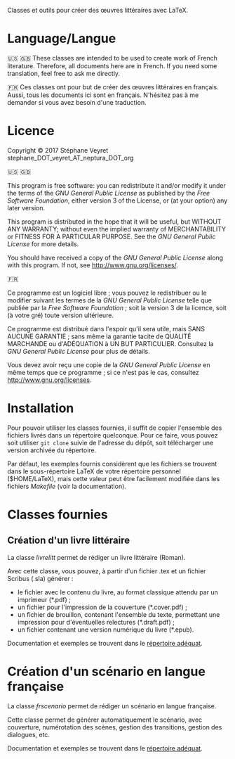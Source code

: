 Classes et outils pour créer des œuvres littéraires avec LaTeX.

# Language/Langue

:us: :gb: These classes are intended to be used to create work of French literature. Therefore, all documents here are in French. If you need some translation, feel free to ask me directly.

:fr: Ces classes ont pour but de créer des œuvres littéraires en français. Aussi, tous les documents ici sont en français. N'hésitez pas à me demander si vous avez besoin d'une traduction.

# Licence

Copyright © 2017 Stéphane Veyret stephane_DOT_veyret_AT_neptura_DOT_org

:us: :gb:

This program is free software: you can redistribute it and/or modify it under the terms of the _GNU General Public License_ as published by the _Free Software Foundation_, either version 3 of the License, or (at your option) any later version.

This program is distributed in the hope that it will be useful, but WITHOUT ANY WARRANTY; without even the implied warranty of MERCHANTABILITY or FITNESS FOR A PARTICULAR PURPOSE. See the _GNU General Public License_ for more details.

You should have received a copy of the _GNU General Public License_ along with this program. If not, see http://www.gnu.org/licenses/.

:fr:

Ce programme est un logiciel libre ; vous pouvez le redistribuer ou le modifier suivant les termes de la _GNU General Public License_ telle que publiée par la _Free Software Foundation_ ; soit la version 3 de la licence, soit (à votre gré) toute version ultérieure.

Ce programme est distribué dans l'espoir qu'il sera utile, mais SANS AUCUNE GARANTIE ; sans même la garantie tacite de QUALITÉ MARCHANDE ou d'ADÉQUATION à UN BUT PARTICULIER. Consultez la _GNU General Public License_ pour plus de détails.

Vous devez avoir reçu une copie de la _GNU General Public License_ en même temps que ce programme ; si ce n'est pas le cas, consultez http://www.gnu.org/licenses.

# Installation

Pour pouvoir utiliser les classes fournies, il suffit de copier l'ensemble des fichiers livrés dans un répertoire quelconque. Pour ce faire, vous pouvez soit utiliser `git clone` suivie de l'adresse du dépôt, soit télécharger une version archivée du répertoire.

Par défaut, les exemples fournis considèrent que les fichiers se trouvent dans le sous-répertoire LaTeX de votre répertoire personnel ($HOME/LaTeX), mais cette valeur peut être facilement modifiée dans les fichiers _Makefile_ (voir la documentation).

# Classes fournies

## Création d'un livre littéraire

La classe _livrelitt_ permet de rédiger un livre littéraire (Roman).

Avec cette classe, vous pouvez, à partir d'un fichier .tex et un fichier Scribus (.sla) générer :
* le fichier avec le contenu du livre, au format classique attendu par un imprimeur (*.pdf) ;
* un fichier pour l'impression de la couverture (*.cover.pdf) ;
* un fichier de brouillon, contenant l'ensemble du texte, permettant une impression pour d'éventuelles relectures (*.draft.pdf) ;
* un fichier contenant une version numérique du livre (*.epub).

Documentation et exemples se trouvent dans le [répertoire adéquat](doc/livrelitt).

# Création d'un scénario en langue française

La classe _frscenario_ permet de rédiger un scénario en langue française.

Cette classe permet de générer automatiquement le scénario, avec couverture, numérotation des scènes, gestion des transitions, gestion des dialogues, etc.

Documentation et exemples se trouvent dans le [répertoire adéquat](doc/frscenario).

